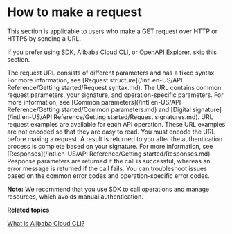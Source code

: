# How to make a request

This section is applicable to users who make a GET request over HTTP or HTTPS by sending a URL.

If you prefer using [SDK](https://next.api.aliyun.com/api-tools/sdk/Ecs?version=2014-05-26), Alibaba Cloud CLI, or [OpenAPI Explorer](https://api.aliyun.com/), skip this section.

The request URL consists of different parameters and has a fixed syntax. For more information, see [Request structure](/intl.en-US/API Reference/Getting started/Request syntax.md). The URL contains common request parameters, your signature, and operation-specific parameters. For more information, see [Common parameters](/intl.en-US/API Reference/Getting started/Common parameters.md) and [Digital signature](/intl.en-US/API Reference/Getting started/Request signatures.md). URL request examples are available for each API operation. These URL examples are not encoded so that they are easy to read. You must encode the URL before making a request. A result is returned to you after the authentication process is complete based on your signature. For more information, see [Responses](/intl.en-US/API Reference/Getting started/Responses.md). Response parameters are returned if the call is successful, whereas an error message is returned if the call fails. You can troubleshoot issues based on the common error codes and operation-specific error codes.

**Note:** We recommend that you use SDK to call operations and manage resources, which avoids manual authentication.

**Related topics**  


[What is Alibaba Cloud CLI?]()


